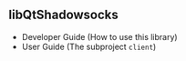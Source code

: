 libQtShadowsocks
----------------

- Developer Guide (How to use this library)
- User Guide (The subproject `client`)
